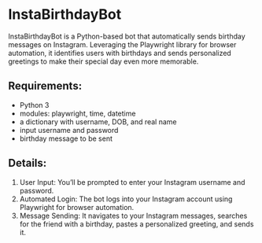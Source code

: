 # InstaBirthdayBot
InstaBirthdayBot is a Python-based bot that automatically sends birthday messages on Instagram. Leveraging the Playwright library for browser automation, it identifies users with birthdays and sends personalized greetings to make their special day even more memorable.

## **Requirements:**
- Python 3
- modules: playwright, time, datetime
- a dictionary with username, DOB, and real name
- input username and password
- birthday message to be sent

## **Details:**
1. User Input: You’ll be prompted to enter your Instagram username and password.
2. Automated Login: The bot logs into your Instagram account using Playwright for browser automation.
3. Message Sending: It navigates to your Instagram messages, searches for the friend with a birthday, pastes a personalized greeting, and sends it.

